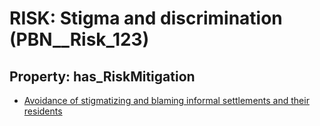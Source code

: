 # RISK: __Stigma and discrimination__ (PBN__Risk_123)

## Property: has_RiskMitigation

* [Avoidance of stigmatizing and blaming informal settlements and their residents](PBN__RiskMitigation_148)

